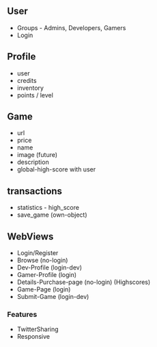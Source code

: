 ## User
* Groups - Admins, Developers, Gamers
* Login

## Profile
* user
* credits
* inventory
* points / level

## Game
* url
* price
* name
* image (future)
* description
* global-high-score with user

## transactions
* statistics - high_score
* save_game (own-object)

## WebViews
* Login/Register
* Browse (no-login)
* Dev-Profile (login-dev)
* Gamer-Profile (login) 
* Details-Purchase-page (no-login) (Highscores)
* Game-Page (login)
* Submit-Game (login-dev)

### Features
* TwitterSharing
* Responsive